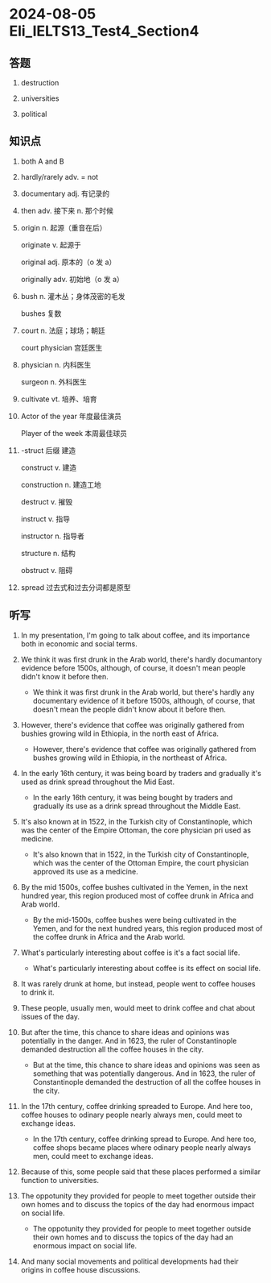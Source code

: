 # 2024-08-05 Eli_IELTS13_Test4_Section4

## 答题

1. destruction

2. universities

3. political

## 知识点

1. both A and B

2. hardly/rarely adv. = not

3. documentary adj. 有记录的

4. then adv. 接下来 n. 那个时候

5. origin n. 起源（重音在后）

   originate v. 起源于

   original adj. 原本的（o 发 a）

   originally adv. 初始地（o 发 a）

6. bush n. 灌木丛；身体茂密的毛发

   bushes 复数

7. court n. 法庭；球场；朝廷

   court physician 宫廷医生

8. physician n. 内科医生

   surgeon n. 外科医生

9. cultivate vt. 培养、培育

10. Actor of the year 年度最佳演员

    Player of the week 本周最佳球员

11. -struct 后缀 建造

    construct v. 建造

    construction n. 建造工地

    destruct v. 摧毁

    instruct v. 指导

    instructor n. 指导者

    structure n. 结构

    obstruct v. 阻碍

12. spread 过去式和过去分词都是原型

## 听写

1. In my presentation, I'm going to talk about coffee, and its importance both in economic and social terms.

2. We think it was first drunk in the Arab world, there's hardly documantory evidence before 1500s, although, of course, it doesn't mean people didn't know it before then.

   - We think it was first drunk in the Arab world, but there's hardly any documentary evidence of it before 1500s, although, of course, that doesn't mean the people didn't know about it before then.

3. However, there's evidence that coffee was originally gathered from bushies growing wild in Ethiopia, in the north east of Africa.

   - However, there's evidence that coffee was originally gathered from bushes growing wild in Ethiopia, in the northeast of Africa.

4. In the early 16th century, it was being board by traders and gradually it's used as drink spread throughout the Mid East.

   - In the early 16th century, it was being bought by traders and gradually its use as a drink spread throughout the Middle East.

5. It's also known at in 1522, in the Turkish city of Constantinople, which was the center of the Empire Ottoman, the core physician pri used as medicine.

   - It's also known that in 1522, in the Turkish city of Constantinople, which was the center of the Ottoman Empire, the court physician approved its use as a medicine.

6. By the mid 1500s, coffee bushes cultivated in the Yemen, in the next hundred year, this region produced most of coffee drunk in Africa and Arab world.

   - By the mid-1500s, coffee bushes were being cultivated in the Yemen, and for the next hundred years, this region produced most of the coffee drunk in Africa and the Arab world.

7. What's particularly interesting about coffee is it's a fact social life.

   - What's particularly interesting about coffee is its effect on social life.

8. It was rarely drunk at home, but instead, people went to coffee houses to drink it.

9. These people, usually men, would meet to drink coffee and chat about issues of the day.

10. But after the time, this chance to share ideas and opinions was potentially in the danger. And in 1623, the ruler of Constantinople demanded destruction all the coffee houses in the city.

    - But at the time, this chance to share ideas and opinions was seen as something that was potentially dangerous. And in 1623, the ruler of Constantinople demanded the destruction of all the coffee houses in the city.

11. In the 17th century, coffee drinking spreaded to Europe. And here too, coffee houses to odinary people nearly always men, could meet to exchange ideas.

    - In the 17th century, coffee drinking spread to Europe. And here too, coffee shops became places where odinary people nearly always men, could meet to exchange ideas.

12. Because of this, some people said that these places performed a similar function to universities.

13. The oppotunity they provided for people to meet together outside their own homes and to discuss the topics of the day had enormous impact on social life.

    - The oppotunity they provided for people to meet together outside their own homes and to discuss the topics of the day had an enormous impact on social life.

14. And many social movements and political developments had their origins in coffee house discussions.
